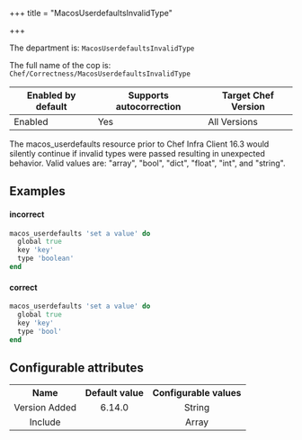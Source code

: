 +++
title = "MacosUserdefaultsInvalidType"

+++

<!-- This content is automatically generated. See https://github.com/chef/chef-web-docs/blob/main/generated/README.md -->

The department is: `MacosUserdefaultsInvalidType`

The full name of the cop is: `Chef/Correctness/MacosUserdefaultsInvalidType`

| Enabled by default | Supports autocorrection | Target Chef Version |
| --- | --- | --- |
| Enabled | Yes | All Versions |

The macos_userdefaults resource prior to Chef Infra Client 16.3 would silently continue if invalid types were passed resulting in unexpected behavior. Valid values are: "array", "bool", "dict", "float", "int", and "string".

## Examples


#### incorrect

```ruby
macos_userdefaults 'set a value' do
  global true
  key 'key'
  type 'boolean'
end
```

#### correct

```ruby
macos_userdefaults 'set a value' do
  global true
  key 'key'
  type 'bool'
end
```

## Configurable attributes

<table>
<tbody><tr>
<th>Name</th>
<th>Default value</th>
<th>Configurable values</th>
</tr>
<tr>
<td style="text-align:center">Version Added</td>
<td style="text-align:center">6.14.0</td>
<td style="text-align:center">String</td>
</tr>
<tr><td style="text-align:center">Include</td>
<td style="text-align:center"><ul>
</ul>
</td>
<td style="text-align:center">Array</td>
</tr></tbody></table>
